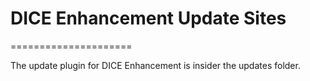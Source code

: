 # DICE Enhancement Update Sites
=====================

The update plugin for DICE Enhancement is insider the updates folder.